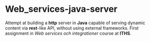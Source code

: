# Web_services-java-server
Attempt at building a **http** server in **Java** capable of serving dynamic content via **rest**-like API, without using external frameworks.
First assignment in *Web services och integrationer* course at **ITHS**. 
